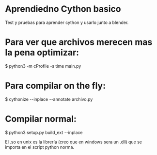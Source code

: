 # Aprendiedno Cython basico
Test y pruebas para aprender cython y usarlo junto a blender.

# Para ver que archivos merecen mas la pena optimizar:
$ python3 -m cProfile -s time main.py

# Para compilar on the fly:
$ cythonize --inplace --annotate archivo.py

# Compilar normal:
$ python3 setup.py build_ext --inplace

El .so en unix es la librería (creo que en windows sera un .dll) que se importa en el script python norma. 
